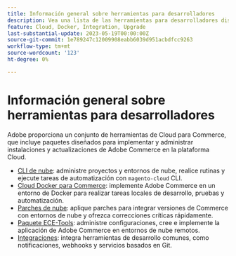 ```yaml
---
title: Información general sobre herramientas para desarrolladores
description: Vea una lista de las herramientas para desarrolladores disponibles para usar con Adobe Commerce en la infraestructura en la nube.
feature: Cloud, Docker, Integration, Upgrade
last-substantial-update: 2023-05-19T00:00:00Z
source-git-commit: 1e789247c12009908eabb6039d951acbdfcc9263
workflow-type: tm+mt
source-wordcount: '123'
ht-degree: 0%

---
```


# Información general sobre herramientas para desarrolladores

Adobe proporciona un conjunto de herramientas de Cloud para Commerce, que incluye paquetes diseñados para implementar y administrar instalaciones y actualizaciones de Adobe Commerce en la plataforma Cloud.

- [CLI de nube](cloud-cli-overview.md): administre proyectos y entornos de nube, realice rutinas y ejecute tareas de automatización con `magento-cloud` CLI.
- [Cloud Docker para Commerce](cloud-docker.md): implemente Adobe Commerce en un entorno de Docker para realizar tareas locales de desarrollo, pruebas y automatización.
- [Parches de nube](../development/apply-patches.md): aplique parches para integrar versiones de Commerce con entornos de nube y ofrezca correcciones críticas rápidamente.
- [Paquete ECE-Tools](package-overview.md): administre configuraciones, cree e implemente la aplicación de Adobe Commerce en entornos de nube remotos.
- [Integraciones](../integrations/overview.md): integra herramientas de desarrollo comunes, como notificaciones, webhooks y servicios basados en Git.
